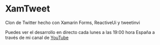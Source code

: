 # XamTweet
Clon de Twitter hecho con Xamarin Forms, ReactiveUi y tweetinvi

Puedes ver el desarrollo en directo cada lunes a las 19:00 hora España a través de mi canal de [YouTube](https://www.youtube.com/channel/UCgx970nKEnOCfA_GS2bv3Gw?view_as=subscriber) 
